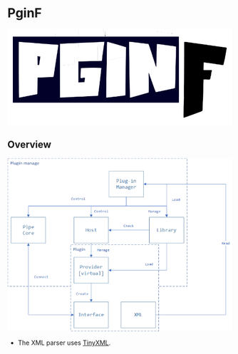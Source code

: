 # PginF

![PginF](doc/pginf.png)

## Overview

![Overview](doc/overview.png)

- The XML parser uses [TinyXML](https://sourceforge.net/projects/tinyxml/).
